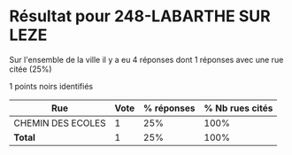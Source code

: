 # Résultat pour 248-LABARTHE SUR LEZE

Sur l'ensemble de la ville il y a eu 4 réponses dont 1 réponses avec une rue citée (25%)

1 points noirs identifiés

| Rue | Vote | % réponses | % Nb rues cités|
|-----|------|------------|----------------|
| CHEMIN DES ECOLES | 1 | 25% | 100%|
| **Total** | 1 | 25% | 100%|
